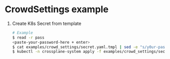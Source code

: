 # CrowdSettings example

1. Create K8s Secret from template

    ```bash
    # Example
    $ read -r pass
    <paste-your-password-here + enter>
    $ cat examples/crowd_settings/secret.yaml.tmpl | sed -e "s/y0ur-pass/${pass}/g" > examples/crowd_settings/secret.yaml
    $ kubectl -n crossplane-system apply -f examples/crowd_settings/secret.yaml
    ```
